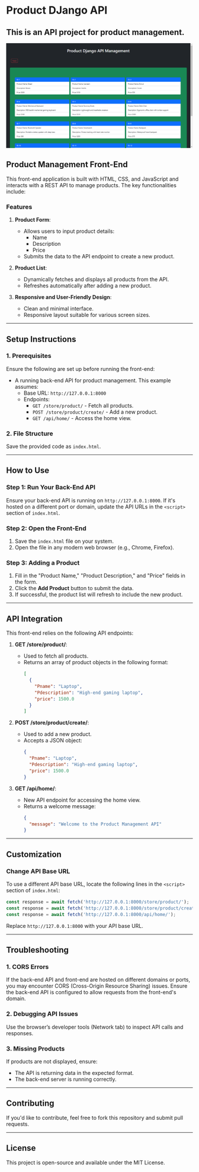 # Product DJango API

This is an API project for product management.
---
![alt text](image.png)

## **Product Management Front-End**

This front-end application is built with HTML, CSS, and JavaScript and interacts with a REST API to manage products. The key functionalities include:

### **Features**

1. **Product Form**:
   - Allows users to input product details:
     - Name
     - Description
     - Price
   - Submits the data to the API endpoint to create a new product.

2. **Product List**:
   - Dynamically fetches and displays all products from the API.
   - Refreshes automatically after adding a new product.

3. **Responsive and User-Friendly Design**:
   - Clean and minimal interface.
   - Responsive layout suitable for various screen sizes.

---

## **Setup Instructions**

### **1. Prerequisites**

Ensure the following are set up before running the front-end:

- A running back-end API for product management. This example assumes:
  - Base URL: `http://127.0.0.1:8000`
  - Endpoints:
    - `GET /store/product/` - Fetch all products.
    - `POST /store/product/create/` - Add a new product.
    - `GET /api/home/` - Access the home view.

### **2. File Structure**

Save the provided code as `index.html`.

---

## **How to Use**

### **Step 1: Run Your Back-End API**

Ensure your back-end API is running on `http://127.0.0.1:8000`. If it's hosted on a different port or domain, update the API URLs in the `<script>` section of `index.html`.

### **Step 2: Open the Front-End**

1. Save the `index.html` file on your system.
2. Open the file in any modern web browser (e.g., Chrome, Firefox).

### **Step 3: Adding a Product**

1. Fill in the "Product Name," "Product Description," and "Price" fields in the form.
2. Click the **Add Product** button to submit the data.
3. If successful, the product list will refresh to include the new product.

---

## **API Integration**

This front-end relies on the following API endpoints:

1. **GET /store/product/**:
   - Used to fetch all products.
   - Returns an array of product objects in the following format:
     ```json
     [
       {
         "Pname": "Laptop",
         "Pdescription": "High-end gaming laptop",
         "price": 1500.0
       }
     ]
     ```

2. **POST /store/product/create/**:
   - Used to add a new product.
   - Accepts a JSON object:
     ```json
     {
       "Pname": "Laptop",
       "Pdescription": "High-end gaming laptop",
       "price": 1500.0
     }
     ```

3. **GET /api/home/**:
   - New API endpoint for accessing the home view.
   - Returns a welcome message:
     ```json
     {
       "message": "Welcome to the Product Management API"
     }
     ```

---

## **Customization**

### **Change API Base URL**

To use a different API base URL, locate the following lines in the `<script>` section of `index.html`:

```javascript
const response = await fetch('http://127.0.0.1:8000/store/product/');
const response = await fetch('http://127.0.0.1:8000/store/product/create/', {
const response = await fetch('http://127.0.0.1:8000/api/home/');
```

Replace `http://127.0.0.1:8000` with your API base URL.

---

## **Troubleshooting**

### **1. CORS Errors**

If the back-end API and front-end are hosted on different domains or ports, you may encounter CORS (Cross-Origin Resource Sharing) issues. Ensure the back-end API is configured to allow requests from the front-end's domain.

### **2. Debugging API Issues**

Use the browser’s developer tools (Network tab) to inspect API calls and responses.

### **3. Missing Products**

If products are not displayed, ensure:
- The API is returning data in the expected format.
- The back-end server is running correctly.

---

## **Contributing**

If you'd like to contribute, feel free to fork this repository and submit pull requests.

---

## **License**

This project is open-source and available under the MIT License.

